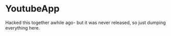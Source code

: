# YoutubeApp
Hacked this together awhile ago- but it was never released, so just dumping everything here.
